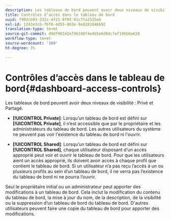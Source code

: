 ```yaml
---
description: Les tableaux de bord peuvent avoir deux niveaux de visibilité Privé et Partagé.
title: Contrôles d’accès dans le tableau de bord
uuid: f992cb93-232c-4f21-8f95-91c7fa2535eb
exl-id: 1243e3cb-fbf0-4d55-803e-9e8281846692
translation-type: tm+mt
source-git-commit: d9df90242ef96188f4e4b5e6d04cfef196b0a628
workflow-type: tm+mt
source-wordcount: '169'
ht-degree: 3%

---
```


# Contrôles d’accès dans le tableau de bord{#dashboard-access-controls}

Les tableaux de bord peuvent avoir deux niveaux de visibilité : Privé et Partagé.

* **[!UICONTROL Private]**: Lorsqu’un tableau de bord est défini sur  **[!UICONTROL Private]**, il n’est accessible que par le propriétaire et les administrateurs du tableau de bord. Les autres utilisateurs du système ne peuvent pas voir l&#39;existence du tableau de bord ni l&#39;ouvrir.

* **[!UICONTROL Shared]**: Lorsqu’un tableau de bord est défini sur  **[!UICONTROL Shared]**, chaque utilisateur disposant d’un accès approprié peut voir et ouvrir le tableau de bord. Pour que les utilisateurs aient un accès approprié, ils doivent avoir accès à chaque profil que contient le tableau de bord. Si un utilisateur n’a pas reçu l’accès à un ou plusieurs profils au sein d’un tableau de bord, il ne verra pas l’existence du tableau de bord ni ne pourra l’ouvrir.

Seul le propriétaire initial ou un administrateur peut apporter des modifications à un tableau de bord. Cela inclut la modification du contenu du tableau de bord, la mise à jour du nom, de la description, de la visibilité ou la suppression d’un tableau de bord du tableau de bord. D&#39;autres utilisateurs peuvent faire une copie du tableau de bord pour apporter des modifications.
